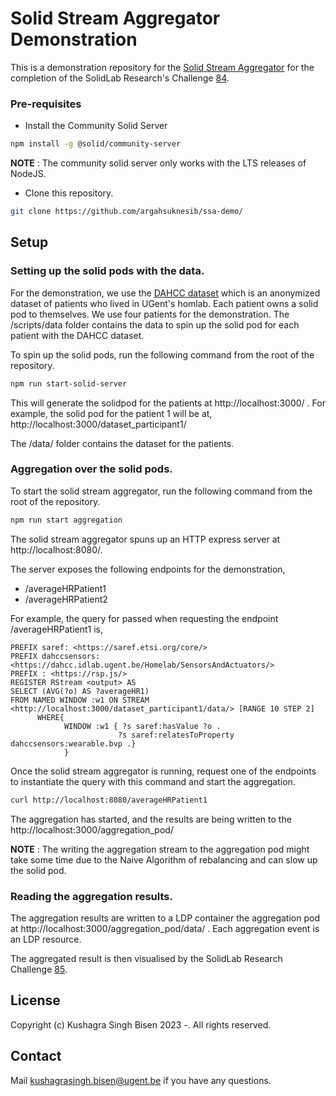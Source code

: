 # Solid Stream Aggregator Demonstration

This is a demonstration repository for the [Solid Stream Aggregator](https://github.com/argahsuknesib/solid-stream-aggregator) for the completion of the 
SolidLab Research's Challenge [84](https://github.com/solidLabResearch/challenges/issues/84).

### Pre-requisites
- Install the Community Solid Server 
```bash
npm install -g @solid/community-server
```
**NOTE** : The community solid server only works with the LTS releases of NodeJS.

- Clone this repository.
```bash
git clone https://github.com/argahsuknesib/ssa-demo/
```

## Setup

### Setting up the solid pods with the data.
For the demonstration, we use the [DAHCC dataset](https://dahcc.idlab.ugent.be/dataset.html) which is an anonymized dataset of patients who lived in UGent's homlab. 
Each patient owns a solid pod to themselves. We use four patients for the demonstration.
The /scripts/data folder contains the data to spin up the solid pod for each patient with the DAHCC dataset.

To spin up the solid pods, run the following command from the root of the repository.
```bash
npm run start-solid-server
```
This will generate the solidpod for the patients at http://localhost:3000/ . For example, the solid pod for the patient 1 will be at, http://localhost:3000/dataset_participant1/

The /data/ folder contains the dataset for the patients.

### Aggregation over the solid pods.

To start the solid stream aggregator, run the following command from the root of the repository.
```bash
npm run start aggregation
```
The solid stream aggregator spuns up an HTTP express server at http://localhost:8080/.

 The server exposes the following endpoints for the demonstration,
- /averageHRPatient1
- /averageHRPatient2

For example, the query for passed when requesting the endpoint /averageHRPatient1 is,
```sparql
PREFIX saref: <https://saref.etsi.org/core/> 
PREFIX dahccsensors: <https://dahcc.idlab.ugent.be/Homelab/SensorsAndActuators/>
PREFIX : <https://rsp.js/>
REGISTER RStream <output> AS
SELECT (AVG(?o) AS ?averageHR1)
FROM NAMED WINDOW :w1 ON STREAM <http://localhost:3000/dataset_participant1/data/> [RANGE 10 STEP 2]
      WHERE{
            WINDOW :w1 { ?s saref:hasValue ?o .
                        ?s saref:relatesToProperty dahccsensors:wearable.bvp .}
            }
```
Once the solid stream aggregator is running, request one of the endpoints to instantiate the query with this command and start the aggregation.

```bash
curl http://localhost:8080/averageHRPatient1
```

The aggregation has started, and the results are being written to the 
http://localhost:3000/aggregation_pod/

**NOTE** : The writing the aggregation stream to the aggregation pod might take some time due to the Naive Algorithm of rebalancing and can slow up the solid pod.


### Reading the aggregation results.

The aggregation results are written to a LDP container the aggregation pod at http://localhost:3000/aggregation_pod/data/ . Each aggregation event is an LDP resource.

The aggregated result is then visualised by the SolidLab Research Challenge [85](https://github.com/solidLabResearch/challenges/issues/85).

## License
Copyright (c) Kushagra Singh Bisen 2023 -. All rights reserved. 

## Contact 
Mail kushagrasingh.bisen@ugent.be if you have any questions.